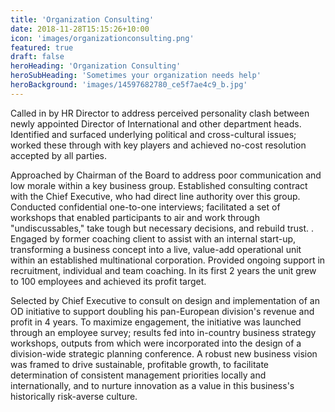 ```yaml
---
title: 'Organization Consulting'
date: 2018-11-28T15:15:26+10:00
icon: 'images/organizationconsulting.png'
featured: true
draft: false
heroHeading: 'Organization Consulting'
heroSubHeading: 'Sometimes your organization needs help'
heroBackground: 'images/14597682780_ce5f7ae4c9_b.jpg'
---
```



Called in by HR Director to address perceived personality clash between newly appointed Director of International and other department heads. Identified and surfaced underlying political and cross-cultural issues; worked these through with key players and achieved no-cost resolution accepted by all parties. 

Approached by Chairman of the Board to address poor communication and low morale within a key business group.  Established consulting contract with the Chief Executive, who had direct line authority over this group.  Conducted confidential one-to-one interviews; facilitated a set of workshops that enabled participants to air and work through "undiscussables," take tough but necessary decisions, and rebuild trust.
.
Engaged by former coaching client to assist with an internal start-up, transforming a business concept into a live, value-add operational unit within an established multinational corporation.  Provided ongoing support in recruitment, individual and team coaching. In its first 2 years the unit grew to 100 employees and achieved its profit target.

Selected by Chief Executive to consult on design and implementation of an OD initiative to support doubling his pan-European division's revenue and profit in 4 years. To maximize engagement, the initiative was launched through an employee survey; results fed into in-country business strategy workshops, outputs from which were incorporated into the design of a division-wide strategic planning conference. A robust new business vision was framed to drive sustainable, profitable growth, to facilitate determination of consistent management priorities locally and internationally, and to nurture innovation as a value in this business's historically risk-averse culture. 
